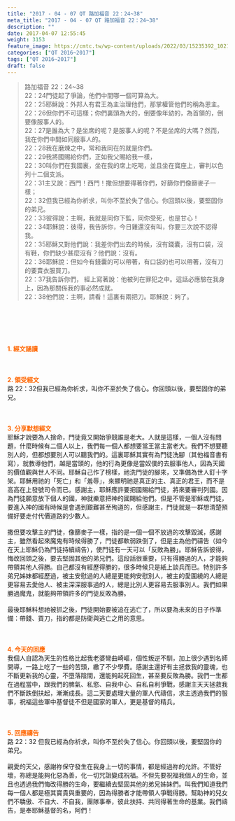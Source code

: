 ```yaml
---
title: "2017 - 04 - 07 QT 路加福音 22：24~38"
meta_title: "2017 - 04 - 07 QT 路加福音 22：24~38"
description: ""
date: 2017-04-07 12:55:45
weight: 3153
feature_image: https://cmtc.tw/wp-content/uploads/2022/03/15235392_10211799862337740_180693556567566654_o-1.webp
categories: ["QT 2016~2017"]
tags: ["QT 2016~2017"]
draft: false
---
```


<blockquote>路加福音 22：24~38<br />
22：24門徒起了爭論，他們中間哪一個可算為大。<br />
22：25耶穌說：外邦人有君王為主治理他們，那掌權管他們的稱為恩主。<br />
22：26但你們不可這樣；你們裏頭為大的，倒要像年幼的，為首領的，倒要像服事人的。<br />
22：27是誰為大？是坐席的呢？是服事人的呢？不是坐席的大嗎？然而，我在你們中間如同服事人的。<br />
22：28我在磨煉之中，常和我同在的就是你們。<br />
22：29我將國賜給你們，正如我父賜給我一樣，<br />
22：30叫你們在我國裏，坐在我的席上吃喝，並且坐在寶座上，審判以色列十二個支派。<br />
22：31主又說：西門！西門！撒但想要得著你們，好篩你們像篩麥子一樣；<br />
22：32但我已經為你祈求，叫你不至於失了信心。你回頭以後，要堅固你的弟兄。<br />
22：33彼得說：主啊，我就是同你下監，同你受死，也是甘心！<br />
22：34耶穌說：彼得，我告訴你，今日雞還沒有叫，你要三次說不認得我。<br />
22：35耶穌又對他們說：我差你們出去的時候，沒有錢囊，沒有口袋，沒有鞋，你們缺少甚麼沒有？他們說：沒有。<br />
22：36耶穌說：但如今有錢囊的可以帶著，有口袋的也可以帶著，沒有刀的要賣衣服買刀。<br />
22：37我告訴你們， 經上寫著說：他被列在罪犯之中。這話必應驗在我身上，因為那關係我的事必然成就。<br />
22：38他們說：主啊，請看！這裏有兩把刀。耶穌說：夠了。</blockquote><br />
&nbsp;<br />
<br />
&nbsp;<br />
<br />
<span style="color: #ff6600;"><strong>1. </strong><strong>經文誦讀</strong></span><br />
<br />
<span style="color: #ff6600;"><strong> </strong></span><br />
<br />
<span style="color: #ff6600;"><strong>2. </strong><strong>領受經文<br />
</strong></span>路 22：32但我已經為你祈求，叫你不至於失了信心。你回頭以後，要堅固你的弟兄。<br />
<br />
&nbsp;<br />
<br />
<span style="color: #ff6600;"><strong>3. 分享默想經文<br />
</strong></span>耶穌才說要為人捨命，門徒竟又開始爭競誰是老大。人就是這樣，一個人沒有問題，什麼時候有二個人以上，我們每一個人都想要當王當主當老大。我們不想要聽別人的，但都想要別人可以聽我們的。這裏耶穌其實有為門徒洗腳（其他福音書有寫），就教導他們，越是當頭的，他的行為更像是當奴僕的去服事他人，因為天國的價值觀與世人不同。耶穌自己作了榜樣，祂洗門徒的腳來，又準備為世人釘十字架。耶穌用祂的「死亡」和「羞辱」，來顯明祂是真正的主、真正的君王，而不是高高在上發號司令而已。感謝主，耶穌應許要把國賜給門徒，將來要審判列國。因為門徒願意放下個人的國，神就樂意把神的國賜給他們。但是不管是耶穌或門徒，要進入神的國有時候是會遇到艱難甚至殉道的，但感謝主，門徒就是一群想清楚預備好要走付代價道路的少數人。<br />
<br />
撒但要攻擊主的門徒，像篩麥子一樣，指的是一個一個不放過的攻擊毀滅，感謝主，雖然看起來魔鬼有時候得勝了，門徒都軟弱跌倒了，但是主為他們禱告（如今在天上耶穌仍為門徒持續禱告），使門徒有一天可以「反敗為勝」。耶穌告訴彼得，悔改回頭之後，要去堅固其他的弟兄們。這段話很重要，只有得勝過的人，才能夠帶領其他人得勝。自己都沒有經歷得勝的，很多時候只是紙上談兵而已。特別許多弟兄姊妹都經歷過，被主安慰過的人總是更能夠安慰別人，被主的愛圍繞的人總是更容易去愛他人、被主深深服事過的人，總是比別人更容易去服事別人。我們如果勝過魔鬼，就能夠帶領許多的門徒反敗為勝。<br />
<br />
最後耶穌料想祂被抓之後，門徒開始要被追在逃亡了，所以要為未來的日子作準備：帶錢、買刀，指的都是防衛與逃亡之用的意思。<br />
<br />
&nbsp;<br />
<br />
<span style="color: #ff6600;"><strong>4. 今天的回應<br />
</strong></span>我個人自認為天生的性格比起我老婆彎曲崎嶇，個性叛逆不馴，加上很少遇到名師開導，一路上吃了一些的苦頭，繳了不少學費。感謝主還好有主拯救我的靈魂，也不斷更新我的心靈，不墮落陰間，還能夠起死回生，甚至要反敗為勝。我們一生都在過程當中，跟我們的脾氣、私慾、自我中心、自私自利爭戰，感謝主天天拯救我們不斷跌倒扶起，漸漸成長。這二天要處理大量的軍人代禱信，求主透過我們的服事，祝福這些軍中基督徒不但是國家的軍人，更是基督的精兵。<br />
<br />
&nbsp;<br />
<br />
<span style="color: #ff6600;"><strong>5. 回應禱告<br />
</strong></span>路 22：32 但我已經為你祈求，叫你不至於失了信心。你回頭以後，要堅固你的弟兄。<br />
<br />
親愛的天父，感謝祢保守發生在我身上一切的事情，都是經過祢的允許。不管好壞，祢總是能夠化惡為善，化一切咒詛變成祝福。不但先要祝福我個人的生命，並且也透過我們悔改得勝的生命，要繼續去堅固其他的弟兄姊妹們。叫我們知道我們每一個人都是極其寶貴與重要的，因為得勝者才能帶領人爭戰得勝。幫助神的兒女們不驕傲、不自大、不自我，團隊事奉，彼此扶持、共同得著生命的基業。我們禱告，是奉耶穌基督的名，阿們！
        